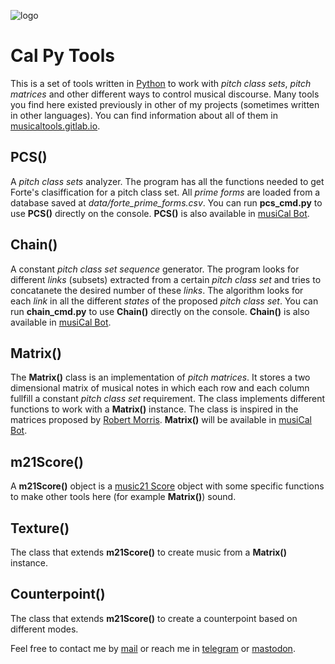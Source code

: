 ![logo](https://gitlab.com/musicaltools/musicaltools.gitlab.io/-/raw/themoststable/public/assets/img/logo_64.png)

# Cal Py Tools

This is a set of tools written in [Python](https://www.python.org) to work with *pitch class sets*, *pitch matrices* and other different ways to control musical discourse. Many tools you find here existed previously in other of
my projects (sometimes written in other languages). You can find information about all of them in
[musicaltools.gitlab.io](https://musicaltools.gitlab.io/index_en.html).  

## PCS()

A *pitch class sets* analyzer. The program has all the functions needed to get Forte's clasiffication 
for a pitch class set. All *prime forms* are loaded from a database saved at *data/forte_prime_forms.csv*.
You can run **pcs_cmd.py** to use **PCS()** directly on the console. **PCS()** is also available
in [musiCal Bot](https://t.me/caltoolsbot).  

## Chain()

A constant *pitch class set sequence* generator. The program looks for different *links* (subsets) extracted
from a certain *pitch class set* and tries to concatanete the desired number of these *links*. The algorithm
looks for each *link* in all the different *states* of the proposed *pitch class set*.
You can run **chain_cmd.py** to use **Chain()** directly on the console. **Chain()** is also available
in [musiCal Bot](https://t.me/caltoolsbot).  

## Matrix()

The **Matrix()** class is an implementation of *pitch matrices*. It stores a two dimensional matrix of
musical notes in which each row and each column fullfill a constant *pitch class set* requirement. The
class implements different functions to work with a **Matrix()** instance. The class is inspired in
the matrices proposed by [Robert Morris](https://en.wikipedia.org/wiki/Robert_Morris_(composer)).
**Matrix()** will be available in [musiCal Bot](https://t.me/caltoolsbot).  

## m21Score()

A **m21Score()** object is a [music21 Score](https://web.mit.edu/music21/) object with some specific
functions to make other tools here (for example **Matrix()**) sound.  

## Texture()

The class that extends **m21Score()** to create music from a **Matrix()** instance.  

## Counterpoint()

The class that extends **m21Score()** to create a counterpoint based on different modes.  

Feel free to contact me by [mail](mailto:rodrigovalla@protonmail.ch) or reach me in
[telegram](https://t.me/rvalla) or [mastodon](https://fosstodon.org/@rvalla).
